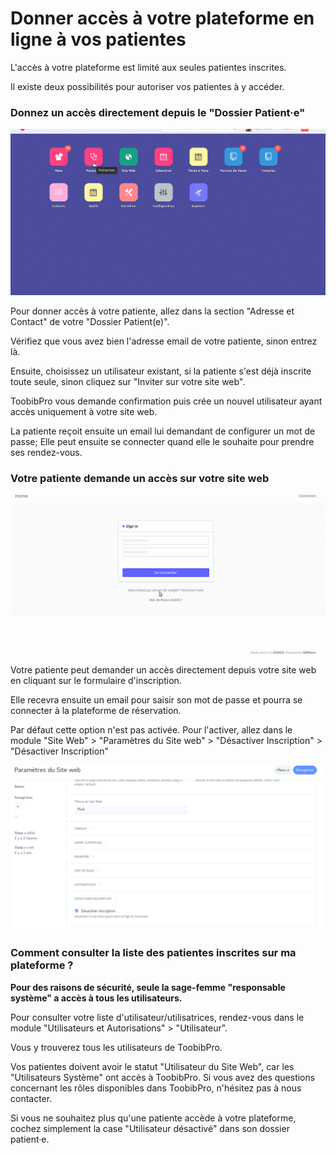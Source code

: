 # Donner accès à votre plateforme en ligne à vos patientes

L'accès à votre plateforme est limité aux seules patientes inscrites.

Il existe deux possibilités pour autoriser vos patientes à y accéder.

### Donnez un accès directement depuis le "Dossier Patient·e"

![Accès à la plateforme](/content/maia/appointments/appointment_access.gif)

Pour donner accès à votre patiente, allez dans la section "Adresse et Contact" de votre "Dossier Patient(e)".

Vérifiez que vous avez bien l'adresse email de votre patiente, sinon entrez là.

Ensuite, choisissez un utilisateur existant, si la patiente s'est déjà inscrite toute seule, sinon cliquez sur "Inviter sur votre site web".

ToobibPro vous demande confirmation puis crée un nouvel utilisateur ayant accès uniquement à votre site web.

La patiente reçoit ensuite un email lui demandant de configurer un mot de passe; Elle peut ensuite se connecter quand elle le souhaite pour prendre ses rendez-vous.


### Votre patiente demande un accès sur votre site web


![Accès à la plateforme](/content/maia/appointments/appointment_access1.gif)

Votre patiente peut demander un accès directement depuis votre site web en cliquant sur le formulaire d'inscription.

Elle recevra ensuite un email pour saisir son mot de passe et pourra se connecter à la plateforme de réservation.


Par défaut cette option n'est pas activée.
Pour l'activer, allez dans le module "Site Web" > "Paramètres du Site web" > "Désactiver Inscription" > "Désactiver Inscription"  

![Donner accès à ToobibPro](/content/maia/appointments/appointment_access2.png)



### Comment consulter la liste des patientes inscrites sur ma plateforme ?

**Pour des raisons de sécurité, seule la sage-femme "responsable système" a accès à tous les utilisateurs.**

Pour consulter votre liste d'utilisateur/utilisatrices, rendez-vous dans le module "Utilisateurs et Autorisations" > "Utilisateur".

Vous y trouverez tous les utilisateurs de ToobibPro.

Vos patientes doivent avoir le statut "Utilisateur du Site Web", car les "Utilisateurs Système" ont accès à ToobibPro.
Si vous avez des questions concernant les rôles disponibles dans ToobibPro, n'hésitez pas à nous contacter.

Si vous ne souhaitez plus qu'une patiente accède à votre plateforme, cochez simplement la case "Utilisateur désactivé" dans son dossier patient·e.


